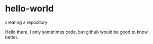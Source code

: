 # hello-world
creating a repository

Hello there, I only sometimes code, but github would be good to know better.
